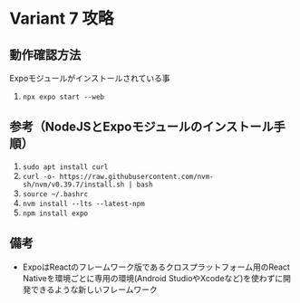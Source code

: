 # Variant 7 攻略

## 動作確認方法

Expoモジュールがインストールされている事

1. `npx expo start --web`

## 参考（NodeJSとExpoモジュールのインストール手順）

1. `sudo apt install curl`
1. `curl -o- https://raw.githubusercontent.com/nvm-sh/nvm/v0.39.7/install.sh | bash`
1. `source ~/.bashrc`
1. `nvm install --lts --latest-npm`
1. `npm install expo`

## 備考

- ExpoはReactのフレームワーク版であるクロスプラットフォーム用のReact Nativeを環境ごとに専用の環境(Android StudioやXcodeなど)を使わずに開発できるような新しいフレームワーク